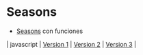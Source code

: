 #  Seasons

* [Seasons](https://github.com/USantaTecla-date/requirements#seasons) con funciones

|
javascript
|
[Version 1](https://github.com/USantaTecla-date/javascript/blob/master/funciones/seasons.%20Version1/Seasons.%20Version1.js)
|
[Version 2](https://github.com/USantaTecla-date/javascript/blob/master/funciones/seasons.%20Version2/Seasons.%20Version2.js)
|
[Version 3](https://github.com/USantaTecla-date/javascript/blob/master/funciones/seasons.%20Version3/Seasons.%20Version3.js)
|

